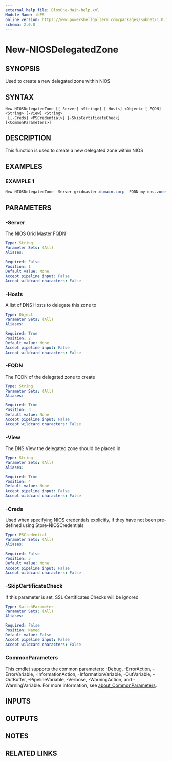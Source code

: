```yaml
---
external help file: BloxOne-Main-help.xml
Module Name: ibPS
online version: https://www.powershellgallery.com/packages/Subnet/1.0.14/Content/Public%5CGet-Subnet.ps1
schema: 2.0.0
---
```


# New-NIOSDelegatedZone

## SYNOPSIS
Used to create a new delegated zone within NIOS

## SYNTAX

```
New-NIOSDelegatedZone [[-Server] <String>] [-Hosts] <Object> [-FQDN] <String> [-View] <String>
 [[-Creds] <PSCredential>] [-SkipCertificateCheck] [<CommonParameters>]
```

## DESCRIPTION
This function is used to create a new delegated zone within NIOS

## EXAMPLES

### EXAMPLE 1
```powershell
New-NIOSDelegatedZone -Server gridmaster.domain.corp -FQDN my-dns.zone -Hosts "1.2.3.4","2.3.4.5"
```

## PARAMETERS

### -Server
The NIOS Grid Master FQDN

```yaml
Type: String
Parameter Sets: (All)
Aliases:

Required: False
Position: 1
Default value: None
Accept pipeline input: False
Accept wildcard characters: False
```

### -Hosts
A list of DNS Hosts to delegate this zone to

```yaml
Type: Object
Parameter Sets: (All)
Aliases:

Required: True
Position: 2
Default value: None
Accept pipeline input: False
Accept wildcard characters: False
```

### -FQDN
The FQDN of the delegated zone to create

```yaml
Type: String
Parameter Sets: (All)
Aliases:

Required: True
Position: 3
Default value: None
Accept pipeline input: False
Accept wildcard characters: False
```

### -View
The DNS View the delegated zone should be placed in

```yaml
Type: String
Parameter Sets: (All)
Aliases:

Required: True
Position: 4
Default value: None
Accept pipeline input: False
Accept wildcard characters: False
```

### -Creds
Used when specifying NIOS credentials explicitly, if they have not been pre-defined using Store-NIOSCredentials

```yaml
Type: PSCredential
Parameter Sets: (All)
Aliases:

Required: False
Position: 5
Default value: None
Accept pipeline input: False
Accept wildcard characters: False
```

### -SkipCertificateCheck
If this parameter is set, SSL Certificates Checks will be ignored

```yaml
Type: SwitchParameter
Parameter Sets: (All)
Aliases:

Required: False
Position: Named
Default value: False
Accept pipeline input: False
Accept wildcard characters: False
```

### CommonParameters
This cmdlet supports the common parameters: -Debug, -ErrorAction, -ErrorVariable, -InformationAction, -InformationVariable, -OutVariable, -OutBuffer, -PipelineVariable, -Verbose, -WarningAction, and -WarningVariable. For more information, see [about_CommonParameters](http://go.microsoft.com/fwlink/?LinkID=113216).

## INPUTS

## OUTPUTS

## NOTES

## RELATED LINKS
